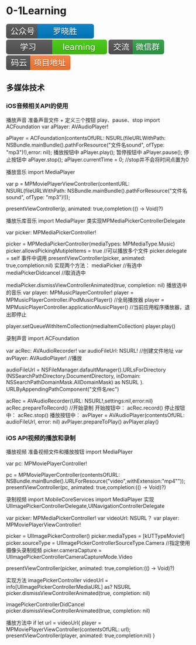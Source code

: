 # 0-1Learning

![alt text](../../static/common/svg/luoxiaosheng.svg "公众号")
![alt text](../../static/common/svg/luoxiaosheng_learning.svg "学习")
![alt text](../../static/common/svg/luoxiaosheng_wechat.svg "微信")
![alt text](../../static/common/svg/luoxiaosheng_gitee.svg "码云")


## 多媒体技术

### iOS音频相关API的使用

播放声音
准备声音文件 + 定义三个按钮 play、pause、stop
import ACFoundation
var aPlayer: AVAudioPlayer!

aPlayer = ACFoundation(contentsOfURL: NSURL(fileURLWithPath:
NSBundle.mainBundle().pathForResource("文件名sound", ofType:
"mp3")!),error: nil);
播放按钮中
aPlayer.play();
暂停按钮中
aPlayer.pause();
停止按钮中
aPlayer.stop();
aPlayer.currentTime = 0; //stop并不会将时间点置为0


播放音乐
import MediaPlayer

var p = MPMoviePlayerViewController(contentURL: NSURL(fileURLWithPath:
NSBundle.mainBundle().pathForResource("文件名sound", ofType:
"mp3")!));

presentViewController(p, animated: true,completion:(() -> Void)?)


播放乐库音乐
import MediaPlayer
类实现MPMediaPickerControllerDelegate

var picker: MPMediaPickerController!

picker = MPMediaPickerController(mediaTypes: MPMediaType.Music)
picker.allowsPickingMutipleItems = true     //可以播放多个文件
picker.delegate = self
事件中调用
presentViewController(picker, animated: true,completion:nil)
实现两个方法：
mediaPicker  //有选中
mediaPickerDidcancel    //取消选中

mediaPicker.dismissViewControllerAnimated(true, completion: nil)
播放选中的音乐
var player: MPMusicPlayerController!
player = MPMusicPlayerController.iPodMusicPlayer()  //全局播放器
player = MPMusicPlayerController.applicationMusicPlayer()   //当前应用程序播放器，退出即停止

player.setQueueWithItemCollection(mediaItemCollection)
player.play()


录制声音
import ACFoundation

var acRec: AVAudioRecorder!
var audioFileUrl: NSURL!    //创建文件地址
var avPlayer: AVAudioPlayer!    //播放

audioFileUrl = NSFileManager.dafaultManager().URLsForDirectory
(NSSearchPathDirectory.DocumentDirectory, inDomain: 
NSSearchPathDomainMask.AllDomainMask) as NSURL ).
URLByAppendingPathComponent("文件名rec")

acRec = AVAudioRecorder(URL: NSURL!,settings:nil,error:nil)
acRec.prepareToRecord() //开始录制
开始按钮中：
acRec.record()
停止按钮中：
acRec.stop()
播放按钮中：
avPlayer = AVAudioPlayer(contentsOfURL: audioFileUrl, error: nil)
avPlayer.prepareToPlay()
avPlayer.play()


### iOS API视频的播放和录制
播放视频
准备视频文件和播放按钮
import MediaPlayer

var pc: MPMoviePlayerController!

pc = MPMoviePlayerController(contentsOfURL: NSBundle.mainBundle().URLForResource("video",withExtension:"mp4""));
presentViewController(pc, animated: true,completion:(() -> Void)?)



录制视频
import MobileCoreServices
import MediaPlayer
实现 UIImagePickerControllerDelegate,UINavigationControllerDelegate

var picker: MPMediaPickerController!
var videoUrl: NSURL？
var player: MPMoviePlayerViewController!

picker = UIImagePickerController()
picker.mediaTypes = [kUTTypeMovie!]
picker.sourceType = UIImagePickerControllerSourceType.Camera    //指定使用摄像头录制视频
picker.cameraCapture = 
    UIImagePickerControllerCameraCaptureMode.Video

presentViewController(picker, animated: true,completion:(() -> Void)?)

实现方法
imagePickerController
videoUrl = info[UIImagePickerControllerMediaURL] as? NSURL
picker.dismissViewControllerAnimated(true, completion: nil)

imagePickerControllerDidCancel
picker.dismissViewControllerAnimated(true, completion: nil)

播放方法中
if let url = videoUrl{
    player = MPMoviePlayerViewController(contentsOfURL: url);
    presentViewController(player, animated: true,completion:nil)
}
